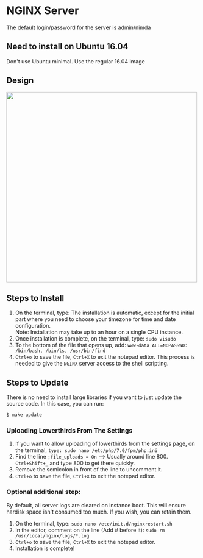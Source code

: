 # NGINX Server

The default login/password for the server is admin/nimda

## Need to install on Ubuntu 16.04

Don't use Ubuntu minimal. Use the regular 16.04 image

## Design

<img src="https://github.com/user-attachments/assets/499f3309-eed3-49b3-8eaf-6d3a365751de" align="center" width="500" >

## Steps to Install

1. On the terminal, type:
   The installation is automatic, except for the initial part where you need to choose your timezone for time and date configuration.  
    Note: Installation may take up to an hour on a single CPU instance.
1. Once installation is complete, on the terminal, type: `sudo visudo`
1. To the bottom of the file that opens up, add: `www-data ALL=NOPASSWD: /bin/bash, /bin/ls, /usr/bin/find`
1. `Ctrl+o` to save the file, `Ctrl+X` to exit the notepad editor. This process is needed to give the `NGINX` server access to the shell scripting.

## Steps to Update

There is no need to install large libraries if you want to just update the source code. In this case, you can run:

```sh
$ make update
```

### Uploading Lowerthirds From The Settings

1. If you want to allow uploading of lowerthirds from the settings page, on the terminal, `type: sudo nano /etc/php/7.0/fpm/php.ini`
1. Find the line `;file_uploads = On` –> Usually around line 800. `Ctrl+Shift+_` and type 800 to get there quickly.
1. Remove the semicolon in front of the line to uncomment it.
1. `Ctrl+o` to save the file, `Ctrl+X` to exit the notepad editor.

### Optional additional step:

By default, all server logs are cleared on instance boot. This will ensure hardisk space isn't consumed too much. If you wish, you can retain them.

1. On the terminal, type: `sudo nano /etc/init.d/nginxrestart.sh`
1. In the editor, comment on the line (Add # before it): `sudo rm /usr/local/nginx/logs/*.log`
1. `Ctrl+o` to save the file, `Ctrl+X` to exit the notepad editor.
1. Installation is complete!
